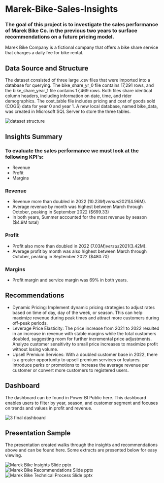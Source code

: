 # Marek-Bike-Sales-Insights
### The goal of this project is to investigate the sales performance of Marek Bike Co. in the previous two years to surface recommendations on a future pricing model.
Marek Bike Company is a fictional company that offers a bike share service that charges a daily fee for bike rental.
## Data Source and Structure
The dataset consisted of three large .csv files that were imported into a database for querying. The bike_share_yr_0 file contains 17,291 rows, and the bike_share_year_1 file contains 17,469 rows. Both files share identical column headers, including information on date, time, and rider demographics. The cost_table file includes pricing and cost of goods sold (COGS) data for year 0 and year 1. A new local database, named bike_data, was created in Microsoft SQL Server to store the three tables.

![dataset structure](https://github.com/user-attachments/assets/ba8df518-b68b-4383-8d10-38819cd12870)

## Insights Summary
### To evaluate the sales performance we must look at the following KPI's:
- Revenue
- Profit
- Margins

### Revenue
- Revenue more than doubled in 2022 ($10.23M) versus 2021 ($4.96M).
- Average revenue by month was highest between March through October, peaking in September 2022 ($699.33)
- In both years, Summer accounted for the most revenue by season ($4.9M total)
  
### Profit
- Profit also more than doubled in 2022 ($7.03M) versus 2021 ($3.42M).
- Average profit by month was also highest between March through October, peaking in September 2022 ($480.70)

### Margins
- Profit margin and service margin was 69% in both years.

## Recommendations
- Dynamic Pricing: Implement dynamic pricing strategies to adjust rates based on time of day, day of the week, or season. This can help maximize revenue during peak times and attract more customers during off-peak periods.
- Leverage Price Elasticity: The price increase from 2021 to 2022 resulted in an increase in revenue with stable margins while the total customers doubled, suggesting room for further incremental price adjustments. Analyze customer sensitivity to small price increases to maximize profit without losing volume.
- Upsell Premium Services: With a doubled customer base in 2022, there is a greater opportunity to upsell premium services or features. Introduce perks or promotions to increase the average revenue per customer or convert more customers to registered users.

## Dashboard
The dashboard can be found in Power BI Public here. This dashboard enables users to filter by year, season, and customer segment and focuses on trends and values in profit and revenue.

![3  final dashboard](https://github.com/user-attachments/assets/fd634633-9126-4bf3-b50f-ac4a6cf04d38)

## Presentation Sample
The presentation created walks through the insights and recommendations above and can be found here. Some extracts are presented below for easy viewing.

![Marek Bike Insights Slide pptx](https://github.com/user-attachments/assets/45075606-a5b5-434a-9727-4c0d65f54a98)
![Marek Bike Recommendations Slide pptx](https://github.com/user-attachments/assets/3b827883-1b6a-4059-928a-d2bf114adf69)
![Marek Bike Technical Process Slide pptx](https://github.com/user-attachments/assets/6038a46c-372a-46a9-b41f-3d9d85995134)
